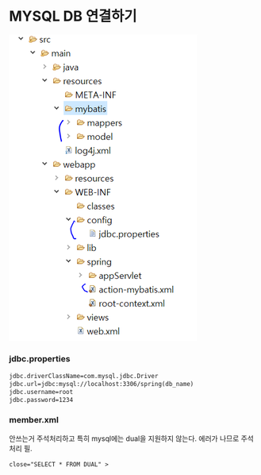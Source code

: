 # MYSQL DB 연결하기



![](../img/ai11.PNG)

### jdbc.properties

```
jdbc.driverClassName=com.mysql.jdbc.Driver
jdbc.url=jdbc:mysql://localhost:3306/spring(db_name)
jdbc.username=root
jdbc.password=1234
```



### member.xml

안쓰는거 주석처리하고 특히 mysql에는 dual을 지원하지 않는다. 에러가 나므로 주석 처리 필.

```xml
close="SELECT * FROM DUAL" >
```



